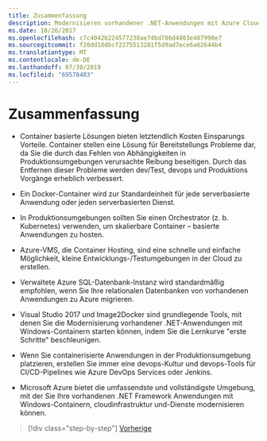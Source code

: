```yaml
---
title: Zusammenfassung
description: Modernisieren vorhandener .NET-Anwendungen mit Azure Cloud und Windows-Containern | Ergebnisse
ms.date: 10/26/2017
ms.openlocfilehash: c7c4042b224577238ae74bd786d4803e487998e7
ms.sourcegitcommit: f20dd18dbcf2275513281f5d9ad7ece6a62644b4
ms.translationtype: MT
ms.contentlocale: de-DE
ms.lasthandoff: 07/30/2019
ms.locfileid: "69578483"
---
```

# <a name="conclusions"></a>Zusammenfassung

- Container basierte Lösungen bieten letztendlich Kosten Einsparungs Vorteile. Container stellen eine Lösung für Bereitstellungs Probleme dar, da Sie die durch das Fehlen von Abhängigkeiten in Produktionsumgebungen verursachte Reibung beseitigen. Durch das Entfernen dieser Probleme werden dev/Test, devops und Produktions Vorgänge erheblich verbessert.

- Ein Docker-Container wird zur Standardeinheit für jede serverbasierte Anwendung oder jeden serverbasierten Dienst.

- In Produktionsumgebungen sollten Sie einen Orchestrator (z. b. Kubernetes) verwenden, um skalierbare Container – basierte Anwendungen zu hosten.

- Azure-VMS, die Container Hosting, sind eine schnelle und einfache Möglichkeit, kleine Entwicklungs-/Testumgebungen in der Cloud zu erstellen.

- Verwaltete Azure SQL-Datenbank-Instanz wird standardmäßig empfohlen, wenn Sie Ihre relationalen Datenbanken von vorhandenen Anwendungen zu Azure migrieren.

- Visual Studio 2017 und Image2Docker sind grundlegende Tools, mit denen Sie die Modernisierung vorhandener .NET-Anwendungen mit Windows-Containern starten können, indem Sie die Lernkurve "erste Schritte" beschleunigen.

- Wenn Sie containerisierte Anwendungen in der Produktionsumgebung platzieren, erstellen Sie immer eine devops-Kultur und devops-Tools für CI/CD-Pipelines wie Azure DevOps Services oder Jenkins.

- Microsoft Azure bietet die umfassendste und vollständigste Umgebung, mit der Sie Ihre vorhandenen .NET Framework Anwendungen mit Windows-Containern, cloudinfrastruktur und-Dienste modernisieren können.

>[!div class="step-by-step"]
>[Vorherige](walkthroughs-technical-get-started-overview.md)
